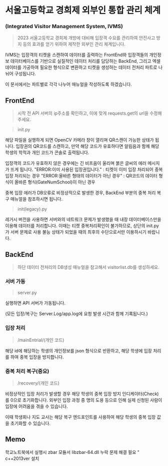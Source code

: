 
# 서울고등학교 경희제 외부인 통합 관리 체계
### (Integrated Visitor Management System, IVMS)

> 2023 서울고등학교 경희제 개방에 대비해 입장객 수요를 관리하여 안전사고 방지 등의 효과를 얻기 위하여 제작한 외부인 관리 체계입니다. 

IVMS는 입장객의 티켓을 스캔하여 데이터를 출력하는 FrontEnd와 
입장객들의 개인정보 데이터베이스를 기반으로 실질적인 데이터 처리를 담당하는 BackEnd,
그리고 엑셀 데이터를 가공하여 필요한 형식으로 변환하고 티켓을 생성하는 데이터 전처리 파트로 나뉘어 구성됩니다.

이 문서에서는 파트별로 각각 나누어 매뉴얼을 작성하도록 하겠습니다.

## FrontEnd


> 시작 전 API 서버의 ip주소를 확인하고, 이에 맞게 requests.get의 url을 수정해주세요.


> init.py


해당 파일을 실행하게 되면 OpenCV 카메라 창이 열리며 QR스캔이 가능한 상태가 됩니다. 
입장권의 QR코드를 스캔하고, 만약 해당 코드가 유효하다면 알림음과 함께 해당 학생의 학적과 개인 코드가 콘솔로 출력됩니다.


입장객의 코드가 유효하지 않은 경우에는 긴 비프음이 울리며 붉은 글씨의 에러 메시지가 뜨게 됩니다.
 "ERROR:이미 사용된 입장권입니다." : 티켓이 이미 입장 처리되어 중복 입장 처리되는 경우
 "ERROR:올바른 형태의 데이터가 아닌 경우" : QR코드의 데이터 형식이 올바른 형식(GateNumSchool)이 아닌 경우


중복 입장 에러가 DB오류로 비정상적으로 발생한 경우, BackEnd 부분의 중복 처리 복구 매뉴얼을 참조하시면 됩니다.


> init(legacy).py


레거시 버전을 사용하면 서버와의 네트워크 문제가 발생했을 때 내장 데이터베이스만을 이용해 데이터를 처리합니다.
이때는 티켓 중복처리확인이 불가하므로, 상단의 init.py가 서버 문제로 사용 불능 상태가 되었을 때의 최후의 수단으로서만 이용하시기 바랍니다.



## BackEnd


> 하단 데이터 전처리의 DB생성 매뉴얼을 참고해서 visitorlist.db를 생성하세요.

### 서버 가동


> server.py


실행하면 API 서버가 가동됩니다. 


(모든 입장/복구는 Server.Log/app.log에 요청 발생 시간과 함께 기록됩니다.)

### 입장 처리


> /mainEntrial/<id>(개인 코드)


해당 id에 해당하는 학생의 개인정보를 json 형식으로 반환하고, 해당 학생에 입장 처리를 하여 중복 입장을 방지합니다.


### 중복 처리 복구(중요)


> /recovery/<id>(개인 코드)


비정상적인 입장 처리가 발생할 경우 해당 학생의 중복 입장 방지 인디케이터(Check)를 0으로 초기화합니다.
외부인 입장 과정 중 명의 도용 등으로 인해 실제 신청된 사람이 입장에 어려움을 겪을 수 있습니다. 

이때 학생회나 지도 교사는 해당 복구 엔드포인트를 사용하여 해당 학생의 중복 입장 값을 초기화할 수 있습니다.





## Memo 
학교노트북에서 실행시 zbar 모듈서 libzbar-64.dll 누락 문제 해결 필요
" c++2013ver 설치
